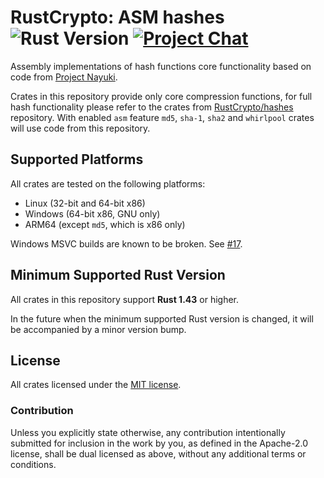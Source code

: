 # RustCrypto: ASM hashes ![Rust Version][rustc-image] [![Project Chat][chat-image]][chat-link]

Assembly implementations of hash functions core functionality based on code from
[Project Nayuki](https://www.nayuki.io/).

Crates in this repository provide only core compression functions, for full hash
functionality please refer to the crates from
[RustCrypto/hashes](https://github.com/RustCrypto/hashes) repository. With
enabled `asm` feature `md5`, `sha-1`, `sha2` and `whirlpool` crates will use
code from this repository.

## Supported Platforms

All crates are tested on the following platforms:

- Linux (32-bit and 64-bit x86)
- Windows (64-bit x86, GNU only)
- ARM64 (except `md5`, which is x86 only)

Windows MSVC builds are known to be broken. See [#17].

## Minimum Supported Rust Version

All crates in this repository support **Rust 1.43** or higher.

In the future when the minimum supported Rust version is changed,
it will be accompanied by a minor version bump.

## License

All crates licensed under the [MIT license](http://opensource.org/licenses/MIT).

### Contribution

Unless you explicitly state otherwise, any contribution intentionally submitted
for inclusion in the work by you, as defined in the Apache-2.0 license, shall be
dual licensed as above, without any additional terms or conditions.

[//]: # (badges)

[rustc-image]: https://img.shields.io/badge/rustc-1.43+-blue.svg
[chat-image]: https://img.shields.io/badge/zulip-join_chat-blue.svg
[chat-link]: https://rustcrypto.zulipchat.com/#narrow/stream/260041-hashes

[//]: # (general links)

[#17]: https://github.com/RustCrypto/asm-hashes/issues/17
